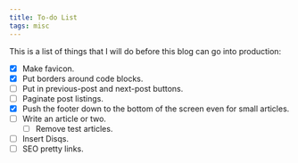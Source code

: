 ```yaml
---
title: To-do List
tags: misc
---
```


This is a list of things that I will do before this blog can go into production:

- [x] Make favicon.
- [x] Put borders around code blocks.
- [ ] Put in previous-post and next-post buttons.
- [ ] Paginate post listings.
- [x] Push the footer down to the bottom of the screen even for small articles.
- [ ] Write an article or two.
  - [ ] Remove test articles.
- [ ] Insert Disqs.
- [ ] SEO pretty links.

<!--more-->
